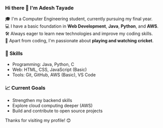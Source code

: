 ### Hi there 👋 I'm Adesh Tayade

🎓 I'm a Computer Engineering student, currently pursuing my final year.  
💻 I have a basic foundation in **Web Development**, **Java**, **Python**, and **AWS**.  
🛠️ Always eager to learn new technologies and improve my coding skills.  
🏏 Apart from coding, I'm passionate about **playing and watching cricket**.

### 🚀 Skills
- Programming: Java, Python, C
- Web: HTML, CSS, JavaScript (Basic)
- Tools: Git, GitHub, AWS (Basic), VS Code

### 📈 Current Goals
- Strengthen my backend skills
- Explore cloud computing deeper (AWS)
- Build and contribute to open source projects


Thanks for visiting my profile! 😊

